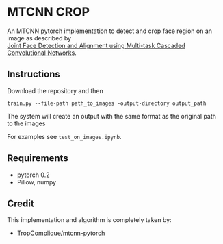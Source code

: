 # MTCNN CROP

An MTCNN pytorch implementation to detect and crop face region on an image as described by   
[Joint Face Detection and Alignment using Multi-task Cascaded Convolutional Networks](https://arxiv.org/abs/1604.02878).

## Instructions
Download the repository and then
```linux
train.py --file-path path_to_images -output-directory output_path
```
The system will create an output with the same format as the original path to the images

For examples see `test_on_images.ipynb`.

## Requirements
* pytorch 0.2
* Pillow, numpy

## Credit
This implementation and algorithm is completely taken by:
* [TropComplique/mtcnn-pytorch](https://github.com/TropComplique/mtcnn-pytorch)  
